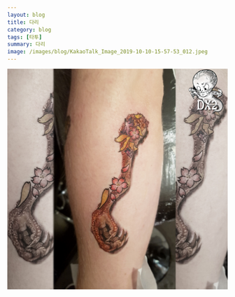 ```yaml
---
layout: blog
title: 다리
category: blog
tags: [타투]  
summary: 다리
image: /images/blog/KakaoTalk_Image_2019-10-10-15-57-53_012.jpeg
---
```


![](/images/blog/KakaoTalk_Image_2019-10-10-15-57-53_012.jpeg " ")
